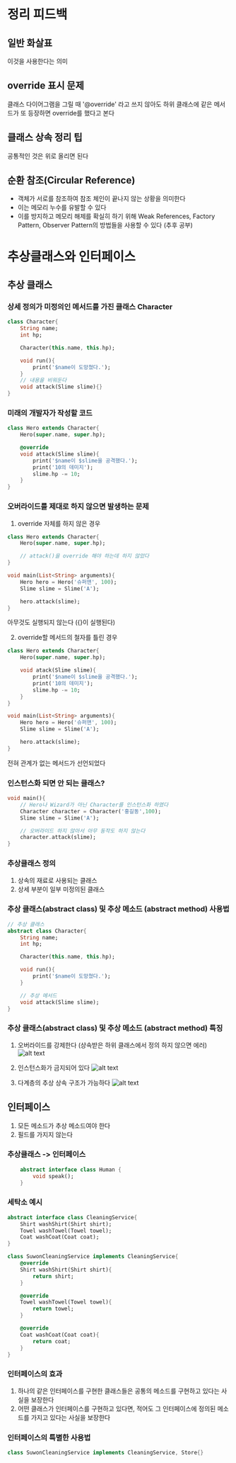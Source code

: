 # 정리 피드백
## 일반 화살표
이것을 사용한다는 의미

## override 표시 문제
클래스 다이어그램을 그릴 때 '@override' 라고 쓰지 않아도
하위 클래스에 같은 메서드가 또 등장하면 override를 했다고 본다

## 클래스 상속 정리 팁
공통적인 것은 위로 올리면 된다

## 순환 참조(Circular Reference)
- 객체가 서로를 참조하여 참조 체인이 끝나지 않는 상황을 의미한다
- 이는 메모리 누수를 유발할 수 있다
- 이를 방지하고 메모리 해제를 확실히 하기 위해 Weak References, Factory Pattern, Observer Pattern의 방법들을 사용할 수 있다 (추후 공부)

# 추상클래스와 인터페이스
## 추상 클래스
### 상세 정의가 미정의인 메서드를 가진 클래스 Character
```dart
class Character{
    String name;
    int hp;

    Character(this.name, this.hp);

    void run(){
        print('$name이 도망쳤다.');
    }
    // 내용을 비워둔다
    void attack(Slime slime){}
}
```

### 미래의 개발자가 작성할 코드
```dart
class Hero extends Character{
    Hero(super.name, super.hp);

    @override
    void attack(Slime slime){
        print('$name이 $slime을 공격했다.');
        print('10의 데미지');
        slime.hp -= 10;
    }
}
```
### 오버라이드를 제대로 하지 않으면 발생하는 문제
1. override 자체를 하지 않은 경우
```dart
class Hero extends Character{
    Hero(super.name, super.hp);

    // attack()을 override 해야 하는데 하지 않았다
}

void main(List<String> arguments){
    Hero hero = Hero('슈퍼맨', 100);
    Slime slime = Slime('A');

    hero.attack(slime);
}
```
아무것도 실행되지 않는다 ({}이 실행된다)

2. override할 메서드의 철자를 틀린 경우
```dart
class Hero extends Character{
    Hero(super.name, super.hp);

    void atack(Slime slime){
        print('$name이 $slime을 공격했다.');
        print('10의 데미지');
        slime.hp -= 10;
    }
}

void main(List<String> arguments){
    Hero hero = Hero('슈퍼맨', 100);
    Slime slime = Slime('A');

    hero.attack(slime);
}
```
전혀 관계가 없는 메서드가 선언되었다

### 인스턴스화 되면 안 되는 클래스?
```dart
void main(){
    // Hero나 Wizard가 아닌 Character를 인스턴스화 하였다
    Character character = Character('홍길동',100);
    Slime slime = Slime('A');

    // 오버라이드 하지 않아서 아무 동작도 하지 않는다
    character.attack(slime);
}
```

### 추상클래스 정의
1. 상속의 재료로 사용되는 클래스
2. 상세 부분이 일부 미정의된 클래스

### 추상 클래스(abstract class) 및 추상 메소드 (abstract method) 사용법
```dart
// 추상 클래스
abstract class Character{
    String name;
    int hp;

    Character(this.name, this.hp);

    void run(){
        print('$name이 도망쳤다.');
    }

    // 추상 메서드
    void attack(Slime slime);
}
```

### 추상 클래스(abstract class) 및 추상 메소드 (abstract method) 특징
1. 오버라이드를 강제한다 (상속받은 하위 클래스에서 정의 하지 않으면 에러)
![alt text](image-22.png)

2. 인스턴스화가 금지되어 있다
![alt text](image-23.png)

3. 다계층의 추상 상속 구조가 가능하다
![alt text](image-24.png)

## 인터페이스
1. 모든 메소드가 추상 메소드여야 한다
2. 필드를 가지지 않는다

### 추상클래스 -> 인터페이스
```dart
    abstract interface class Human {
        void speak();
    }
```

### 세탁소 예시
```dart
abstract interface class CleaningService{
    Shirt washShirt(Shirt shirt);
    Towel washTowel(Towel towel);
    Coat washCoat(Coat coat);
}

class SuwonCleaningService implements CleaningService{
    @override
    Shirt washShirt(Shirt shirt){
        return shirt;
    }

    @override
    Towel washTowel(Towel towel){
        return towel;
    }

    @override
    Coat washCoat(Coat coat){
        return coat;
    }
}
```

### 인터페이스의 효과
1. 하나의 같은 인터페이스를 구현한 클래스들은 공통의 메소드를 구현하고 있다는 사실을 보장한다
2. 어떤 클래스가 인터페이스를 구현하고 있다면, 적어도 그 인터페이스에 정의된 메소드를 가지고 있다는 사실을 보장한다

### 인터페이스의 특별한 사용법

```dart
class SuwonCleaningService implements CleaningService, Store{}
```